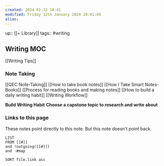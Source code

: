 ```yaml
---
created: 2024-01-12 10:41
modified: Friday 12th January 2024 10:41:49
alias:
---
```

up::  [[+ Library]]
tags:: #writing

## Writing MOC

[[Writing Tips]]

### Note Taking
[[QEC Note-Taking]]
[[How to take book notes]]
[[How I Take Smart Notes- Books]]
[[Process for reading books and making notes]]
[[How to build a daily writing habit]]
[[Writing Workflow]]

**Build Writing Habit**
**Choose a capstone topic to research and write about**


### Links to this page
These notes point directly to this note. But this note doesn't point back.
```dataview
LIST
FROM [[#]]
and !outgoing([[#]])
and -#map

SORT file.link asc
```
